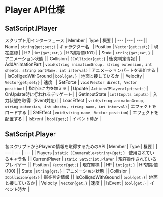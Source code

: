 # Player API仕様
## SatScript.IPlayer
スクリプト用インターフェース
| Member | Type | 概要 |
| --- | --- | --- |
| Name | ```string{get;set;}``` | キャラクター名 | 
| Position | ```Vector{get;set;}``` | 現在座標 | 
| HP | ```int{get;set;}``` | HP初期値(100) |
| State | ```string{get;set;}``` | アニメーション状態 |
| Collision | ```ICollision{get;}``` | 衝突判定情報 |
| AddAnimationPart | ```void(string animationGroup, string extension, int sheets, string partName, int interval)``` | アニメーションパートを追加する |
| IsColligedWithGround | ```bool{get;}``` | 地面と接しているか | 
| Velocity | ```Vector{get;set;}``` | 速度 | 
| SetForce | ```void(Vector direct, Vector position)``` | 指定点に力を加える |
| Update | ```Action<IPlayer>{get;set;}``` | OnUpdate時に行われるデリゲート |
| GetInputState | ```int(Inputs inputs)``` | 入力状態を取得（Event対応) |
| LoadEffect | ```void(string animatonGroup, string extension, int sheets, string name, int interval)``` | エフェクトをロードする |
| SetEffect | ```void(string name, Vector position)``` | エフェクトを配置する |
| IsEvent | ```bool{get;}``` | イベント時か |
## SatScript.Player
各スクリプトからPlayerの情報を取得するためのAPI
| Member | Type | 概要 |
| --- | --- | --- |
| Players | ```static IEnumerable<string>{get;}``` | 使用されているキャラ名 |
| CurrentPlayer | ```static SatScript.Player``` | 現在操作されているプレイヤー |
| Position | ```Vector{get;}``` | 現在座標 | 
| HP | ```int{get;}``` | HP初期値(100) |
| State | ```string{get;}``` | アニメーション状態 |
| Collision | ```ICollision{get;}``` | 衝突判定情報 |
| IsColligedWithGround | ```bool{get;}``` | 地面と接しているか | 
| Velocity | ```Vector{get;}``` | 速度 | 
| IsEvent | ```bool{get;}``` | イベント時か |
